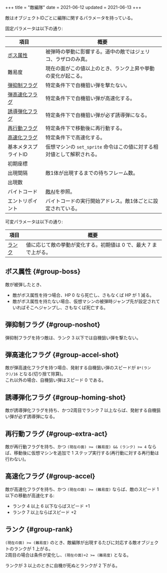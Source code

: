 +++
title = "敵編隊"
date = 2021-06-12
updated = 2021-06-13
+++

敵はオブジェクトIDごとに編隊に関するパラメータを持っている。

固定パラメータは以下の通り:

| 項目                                 | 概要                                                                   |
| --                                   | --                                                                     |
| [ボス属性](#group-boss)              | 被弾時の挙動に影響する。道中の敵ではジェリコ、ラザロのみ真。           |
| 難易度                               | 現在の面がこの値以上のとき、ランク上昇や挙動の変化が起こる。           |
| [弾抑制フラグ](#group-noshot)        | 特定条件下で自機狙い弾を撃たない。                                     |
| [弾高速化フラグ](#group-accel-shot)  | 特定条件下で自機狙い弾が高速化する。                                   |
| [誘導弾化フラグ](#group-homing-shot) | 特定条件下で自機狙い弾が必ず誘導弾になる。                             |
| [再行動フラグ](#group-extra-act)     | 特定条件下で移動後に再行動する。                                       |
| [高速化フラグ](#group-accel)         | 特定条件下で高速化する。                                               |
| 基本メタスプライトID                 | 仮想マシンの `set_sprite` 命令はこの値に対する相対値として解釈される。 |
| 初期座標                             |                                                                        |
| 出現間隔                             | 敵1体が出現するまでの待ちフレーム数。                                  |
| 出現数                               |                                                                        |
| バイトコード                         | [敵AI](@/enemy-ai/index.md)を参照。                                    |
| エントリポイント                     | バイトコードの実行開始アドレス。敵1体ごとに設定されている。            |

可変パラメータは以下の通り:

| 項目                  | 概要                                                             |
| --                    | --                                                               |
| [ランク](#group-rank) | 値に応じて敵の挙動が変化する。初期値は 0 で、最大 7 まで上がる。 |

## ボス属性 {#group-boss}

敵が被弾したとき、

* 敵がボス属性を持つ場合、HP 0 なら死亡し、さもなくば HP が 1 減る。
* 敵がボス属性を持たない場合、仮想マシンの被弾時ジャンプ先が設定されていればそこへジャンプし、さもなくば死亡する。

## 弾抑制フラグ {#group-noshot}

弾抑制フラグを持つ敵は、ランク 3 以下では自機狙い弾を撃たない。

## 弾高速化フラグ {#group-accel-shot}

敵が弾高速化フラグを持つ場合、発射する自機狙い弾のスピードが `8*(ランク)/16` となる(切り捨て除算)。  
これ以外の場合、自機狙い弾はスピード 0 である。

## 誘導弾化フラグ {#group-homing-shot}

敵が誘導弾化フラグを持ち、かつ2周目でランク 7 以上ならば、発射する自機狙い弾が必ず誘導弾になる。

## 再行動フラグ {#group-extra-act}

敵が再行動フラグを持ち、かつ `(現在の面) >= (難易度) && (ランク) >= 4` ならば、移動後に仮想マシンを追加で 1 ステップ実行する(再行動に対する再行動は行わない)。

## 高速化フラグ {#group-accel}

敵が高速化フラグを持ち、かつ `(現在の面) >= (難易度)` ならば、敵のスピード 1 以下の移動が高速化する:

* ランク 4 以上 6 以下ならばスピード +1
* ランク 7 以上ならばスピード +2

## ランク {#group-rank}

`(現在の面) >= (難易度)` のとき、敵編隊が出現するたびに対応する敵オブジェクトのランクが 1 上がる。  
2周目の場合は条件が変化し、`(現在の面)+2 >= (難易度)` となる。

ランクが 3 以上のときに自機が死ぬとランクが 2 下がる。
